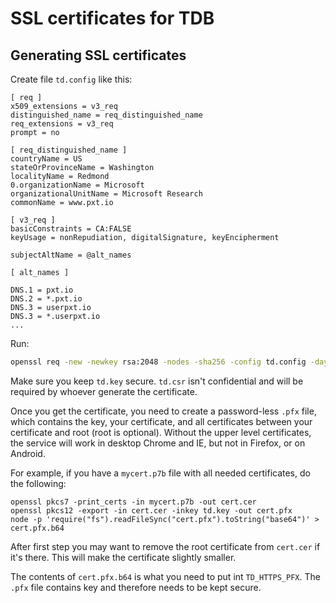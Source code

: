 # SSL certificates for TDB

## Generating SSL certificates

Create file `td.config` like this:


```
[ req ]
x509_extensions = v3_req
distinguished_name = req_distinguished_name
req_extensions = v3_req
prompt = no

[ req_distinguished_name ]
countryName = US
stateOrProvinceName = Washington
localityName = Redmond
0.organizationName = Microsoft
organizationalUnitName = Microsoft Research
commonName = www.pxt.io

[ v3_req ]
basicConstraints = CA:FALSE
keyUsage = nonRepudiation, digitalSignature, keyEncipherment

subjectAltName = @alt_names

[ alt_names ]

DNS.1 = pxt.io
DNS.2 = *.pxt.io
DNS.3 = userpxt.io
DNS.3 = *.userpxt.io
...
```

Run:

```bash
openssl req -new -newkey rsa:2048 -nodes -sha256 -config td.config -days 730 -keyout td.key -out td.csr
```

Make sure you keep `td.key` secure. `td.csr` isn't confidential and will be
required by whoever generate the certificate.

Once you get the certificate, you need to create a password-less `.pfx` file,
which contains the key, your certificate, and all certificates between your
certificate and root (root is optional).  Without the upper level
certificates, the service will work in desktop Chrome and IE, but not in
Firefox, or on Android. 

For example, if you have a `mycert.p7b` file with all needed certificates, do the
following:

```
openssl pkcs7 -print_certs -in mycert.p7b -out cert.cer
openssl pkcs12 -export -in cert.cer -inkey td.key -out cert.pfx
node -p 'require("fs").readFileSync("cert.pfx").toString("base64")' > cert.pfx.b64
```

After first step you may want to remove the root certificate from `cert.cer`
if it's there. This will make the certificate slightly smaller. 

The contents of `cert.pfx.b64` is what you need to put int `TD_HTTPS_PFX`.
The `.pfx` file contains key and therefore needs to be kept secure.


